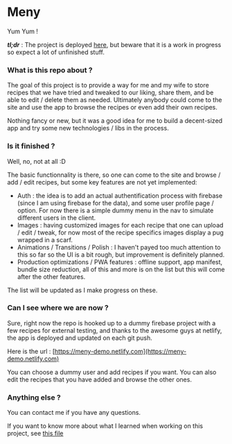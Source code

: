 # Meny

Yum Yum !

**_tl;dr_** : The project is deployed [here](https://meny-demo.netlify.com), but beware that it is a work in progress so expect a lot of unfinished stuff.

### What is this repo about ?

The goal of this project is to provide a way for me and my wife to store recipes that we have tried and tweaked to our liking, share them, and be able to edit / delete them as needed.
Ultimately anybody could come to the site and use the app to browse the recipes or even add their own recipes.

Nothing fancy or new, but it was a good idea for me to build a decent-sized app and try some new technologies / libs in the process.


### Is it finished ?

Well, no, not at all :D

The basic functionnality is there, so one can come to the site and browse / add / edit recipes, but some key features are not yet implemented:

- Auth : the idea is to add an actual authentification process with firebase (since I am using firebase for the data), and some user profile page / option. For now there is a simple dummy menu in the nav to simulate different users in the client.
- Images : having customized images for each recipe that one can upload / edit / tweak, for now most of the recipe specifics images display a pug wrapped in a scarf.
- Animations / Transitions / Polish : I haven't payed too much attention to this so far so the UI is a bit rough, but improvement is definitely planned.
- Production optimizations / PWA features : offline support, app manifest, bundle size reduction, all of this and more is on the list but this will come after the other features.

The list will be updated as I make progress on these.


### Can I see where we are now ?

Sure, right now the repo is hooked up to a dummy firebase project with a few recipes for external testing, and thanks to the awesome guys at netlify, the app is deployed and updated on each git push.

Here is the url : [https://meny-demo.netlify.com](https://meny-demo.netlify.com)

You can choose a dummy user and add recipes if you want. You can also edit the recipes that you have added and browse the other ones.


### Anything else ?

You can contact me if you have any questions.

If you want to know more about what I learned when working on this project, see [this file](/THOUGHTS.md)
